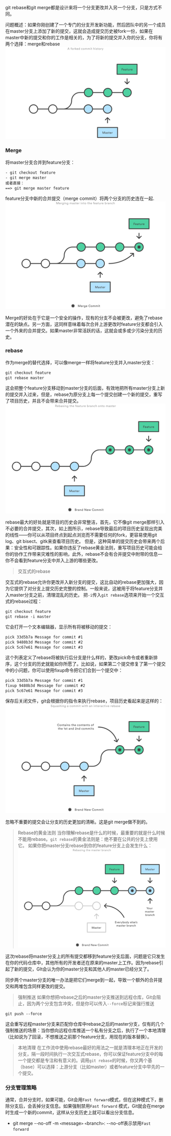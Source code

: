 git rebase和git merge都是设计来将一个分支更改并入另一个分支，只是方式不同。

问题概述：如果你刚创建了一个专门的分支开发新功能，然后团队中的另一个成员在master分支上添加了新的提交，这就会造成提交历史被fork一份，如果在master中新的提交和你的工作是相关的，为了将新的提交并入你的分支，你将有两个选择：merge和rebase
![merge1](../assets/images/merge1.svg)

### Merge
将master分支合并到feature分支：
```
- git checkout feature
- git merge master
或者直接：
==> git merge master feature
```
feature分支中新的合并提交（merge commit）将两个分支的历史连在一起.
![merge2](../assets/images/merge2.svg)

Merge的好处在于它是一个安全的操作，现有的分支不会被更改，避免了rebase潜在的缺点。另一方面，这同样意味着每次合并上游更改时feature分支都会引入一个外来的合并提交。如果master非常活跃的话，这就会或多或少污染分支的历史。

### rebase
作为merge的替代选择，可以像merge一样将feature分支并入master分支：
```
git checkout feature
git rebase master
```
这会把整个feature分支移动到master分支的后面，有效地把所有master分支上新的提交并入过来，但是，rebase为原分支上每一个提交创建一个新的提交，重写了项目历史，并且不会带来合并提交。
![merge3](../assets/images/merge3.svg)

rebase最大的好处就是项目的历史会非常整洁，首先，它不像git merge那样引入不必要的合并提交，其次，如上图所示，rebase导致最后的项目历史呈现出完美的线性——你可以从项目终点到起点浏览而不需要任何的fork，更容易使用git log、git bisect、gitk来查看项目历史。
但是，这种简单的提交历史会带来两个后果：安全性和可跟踪性。如果你违反了rebase黄金法则，重写项目历史可能会给你的协作工作带来灾难性的影响，此外，rebase不会有合并提交中附带的信息—你不会看到feature分支中并入上游的哪些更改。

> 交互式的rebase

交互式的rebase允许你更改并入新分支的提交，这比自动的rebase更加强大，因为它提供了对分支上提交历史完整的控制。一般来说，这被用于将feature分支并入master分支之前，清理混乱的历史。
把`-i`传入`git rebase`选项来开始一个交互式的rebase过程：
```
git checkout feature
git rebase -i master
```
它会打开一个文本编辑器，显示所有将被移动的提交：
```
pick 33d5b7a Message for commit #1
pick 9480b3d Message for commit #2
pick 5c67e61 Message for commit #3
```
这个列表定义了rebase将被执行后分支是什么样的，更改pick命令或者重新排序，这个分支的历史就能如你所愿了。比如说，如果第二个提交修复了第一个提交中的小问题，你可以使用fixup命令把它们合到一个提交中：
```
pick 33d5b7a Message for commit #1
fixup 9480b3d Message for commit #2
pick 5c67e61 Message for commit #3
```
保存后关闭文件，git会根据你的指令来执行rebase，项目历史看起来是这样的：
![merge4](../assets/images/merge4.svg)

忽略不重要的提交会让分支的历史更加的清晰。这是git merge做不到的。

> Rebase的黄金法则
当你理解rebase是什么的时候，最重要的就是什么时候不能用rebase。`git rebase`的黄金法则是：绝不要在公共的分支上使用它。
如果你把master分支rebase到你的feature分支上会发生什么：
![merge5](../assets/images/merge5.svg)

这次rebase将master分支上的所有提交都移到feature分支后面，问题是它只发生在你的代码仓库中，其他所有的开发者还在原来的master上工作。因为rebase引起了新的提交，GIt会认为你的master分支和其他人的master已经分叉了。

同步两个master分支的唯一办法是把它们merge到一起，导致一个额外的合并提交和两堆包含同样更改的提交。

> 强制推送
如果你想把rebase之后的master分支推送到远程仓库，Git会阻止，因为两个分支包含冲突，但是你可以传入`--force`标记来强行推送
```
git push --force
```
这会重写远程master分支来匹配你仓库中rebase之后的master分支，仅有的几个强制推送的场景：当你想向远程仓库推送一个私有分支之后，执行了一个本地清理（比如说为了回滚，不想推送之前那个feature分支，用现在的版本替换）。

> 本地清理
在工作流中使用rebase最好的用法之一就是清理本地正在开发的分支，隔一段时间执行一次交互式rebase，你可以保证feature分支中的每一个提交都是专注和有意义的。调用`git rebase`的时候，你又两个基（base）可以选择：上游分支（比如master）或者feature分支中早先的一个提交。

### 分支管理策略
通常，合并分支时，如果可能，Git会用`Fast forward`模式，但在这种模式下，删除分支后，会丢掉分支信息。如果强制禁用`Fast forward` 模式，Git就会在merge时生成一个新的commit，这样从分支历史上就可以看出分支信息。
- git merge --no-off -m `<`message`>`  `<`branch`>`: --no-off表示禁用`Fast forward`




